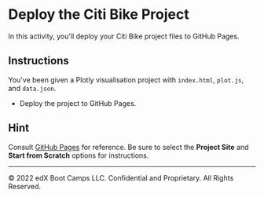 # Deploy the Citi Bike Project

In this activity, you'll deploy your Citi Bike project files to GitHub Pages.

## Instructions

You've been given a Plotly visualisation project with `index.html`, `plot.js`, and `data.json`.

* Deploy the project to GitHub Pages.

## Hint

Consult [GitHub Pages](https://pages.github.com/) for reference. Be sure to select the **Project Site** and **Start from Scratch** options for instructions.

---

© 2022 edX Boot Camps LLC. Confidential and Proprietary. All Rights Reserved.
